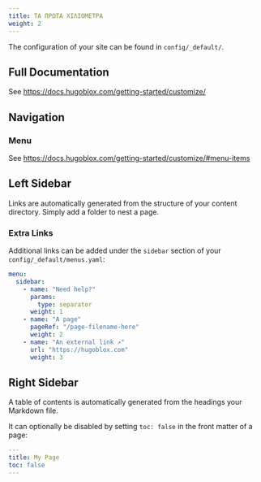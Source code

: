 ```yaml
---
title: ΤΑ ΠΡΩΤΑ ΧΙΛΙΟΜΕΤΡΑ
weight: 2
---
```


The configuration of your site can be found in `config/_default/`.

<!--more-->

## Full Documentation

See https://docs.hugoblox.com/getting-started/customize/

## Navigation

### Menu

See https://docs.hugoblox.com/getting-started/customize/#menu-items

## Left Sidebar

Links are automatically generated from the structure of your content directory. Simply add a folder to nest a page.

### Extra Links

Additional links can be added under the `sidebar` section of your `config/_default/menus.yaml`:

```yaml
menu:
  sidebar:
    - name: "Need help?"
      params:
        type: separator
      weight: 1
    - name: "A page"
      pageRef: "/page-filename-here"
      weight: 2
    - name: "An external link ↗"
      url: "https://hugoblox.com"
      weight: 3
```

## Right Sidebar

A table of contents is automatically generated from the headings your Markdown file.

It can optionally be disabled by setting `toc: false` in the front matter of a page:

```yaml
---
title: My Page
toc: false
---
```

